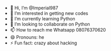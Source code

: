 - 👋 Hi, I’m @Imperial987
- 👀 I’m interested in getting new codes
- 🌱 I’m currently learning Python 
- 💞️ I’m looking to collaborate on Python 
- 📫 How to reach me Whatsapp 08076370620
- 😄 Pronouns: he
- ⚡ Fun fact: crazy about hacking 

<!---
Imperial987/Imperial987 is a ✨ special ✨ repository because its `README.md` (this file) appears on your GitHub profile.
You can click the Preview link to take a look at your changes.
--->
